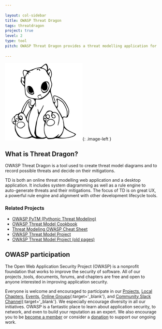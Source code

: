 ```yaml
---

layout: col-sidebar
title: OWASP Threat Dragon
tags: threatdragon
project: true
level: 2
type: tool
pitch: OWASP Threat Dragon provides a threat modelling application for teams implementing the STRIDE approach, either as a desktop or as a web application. Great for both developers and defenders alike

---
```


<style type="text/css">
.image-left {
  display: block;
  margin-left: auto;
  margin-right: auto;
  float: right;
}
</style>

![cupcake logo](/assets/images/cupcake-256x256.png){: .image-left }

## What is Threat Dragon?

OWASP Threat Dragon is a tool used to create threat model diagrams and to record possible threats and decide on their
mitigations.

TD is both an online threat modelling web application and a desktop application. It includes system diagramming as well
as a rule engine to auto-generate threats and their mitigations. The focus of TD is on great UX, a powerful rule engine
and alignment with other development lifecycle tools.

### Related Projects
* [OWASP PyTM (Pythonic Threat Modeling)](https://owasp.org/www-project-pytm/)
* [OWASP Threat Model Cookbook](https://owasp.org/www-project-threat-model-cookbook/)
* [Threat Modeling OWASP Cheat Sheet](https://cheatsheetseries.owasp.org/cheatsheets/Threat_Modeling_Cheat_Sheet.html)
* [OWASP Threat Model Project](https://owasp.org/www-project-threat-model/)
* [OWASP Threat Model Project (old pages)](https://wiki.owasp.org/index.php/OWASP_Threat_Model_Project#tab=Main)

## OWASP participation
The Open Web Application Security Project (OWASP) is a nonprofit foundation that works to improve the security of
software. All of our projects ,tools, documents, forums, and chapters are free and open to anyone interested in
improving application security. 

Everyone is welcome and encouraged to participate in our [Projects](/projects), [Local Chapters](/chapters),
[Events](/events), [Online Groups](https://groups.google.com/a/owasp.com/){:target='_blank'},
and [Community Slack Channel](https://owasp.slack.com/){:target='_blank'}. We especially encourage diversity
in all our initiatives. OWASP is a fantastic place to learn about application security, to network, and even
to build your reputation as an expert. We also encourage you to be [become a member](/membership) or consider
a [donation](/donate) to support our ongoing work.
